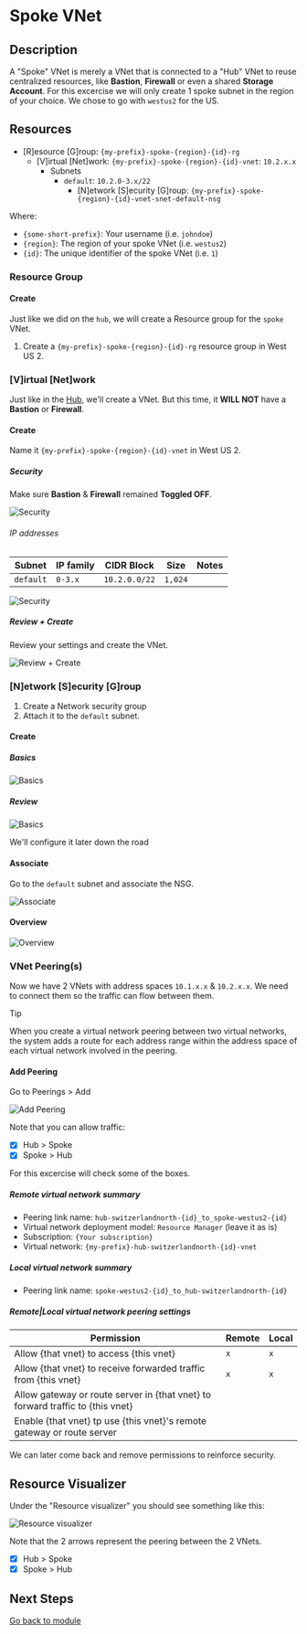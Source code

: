 # Spoke VNet

## Description

A "Spoke" VNet is merely a VNet that is connected to a "Hub" VNet to reuse centralized resources, like **Bastion**, **Firewall** or even a shared **Storage Account**.
For this excercise we will only create 1 spoke subnet in the region of your choice. We chose to go with `westus2` for the US.

## Resources

- [R]esource [G]roup: `{my-prefix}-spoke-{region}-{id}-rg`
  - [V]irtual [Net]work: `{my-prefix}-spoke-{region}-{id}-vnet`: `10.2.x.x`
    - Subnets
      - `default`: `10.2.0-3.x/22`
        - [N]etwork [S]ecurity [G]roup: `{my-prefix}-spoke-{region}-{id}-vnet-snet-default-nsg`

Where:

- `{some-short-prefix}`: Your username (i.e. `johndoe`)
- `{region}`: The region of your spoke VNet (i.e. `westus2`)
- `{id}`: The unique identifier of the spoke VNet (i.e. `1`)

### Resource Group

#### Create

Just like we did on the `hub`, we will create a Resource group for the `spoke` VNet.

1. Create a `{my-prefix}-spoke-{region}-{id}-rg` resource group in West US 2.

### [V]irtual [Net]work

Just like in the [Hub](./hub.md), we'll create a VNet. But this time, it **WILL NOT** have a **Bastion** or **Firewall**.

#### Create

Name it `{my-prefix}-spoke-{region}-{id}-vnet` in West US 2.

##### Security

Make sure **Bastion** & **Firewall** remained **Toggled OFF**.

![Security](../../../assets/img/azure/solution/vnets/spoke/vnet/create/security.png)

###### IP addresses

| Subnet    | IP family | CIDR Block    | Size    | Notes |
| --------- | --------- | ------------- | ------- | ----- |
| `default` | `0-3.x`   | `10.2.0.0/22` | `1,024` |       |

![Security](../../../assets/img/azure/solution/vnets/spoke/vnet/create/ip/after.png)

##### Review + Create

Review your settings and create the VNet.

![Review + Create](../../../assets/img/azure/solution/vnets/spoke/vnet/create/review.png)

### [N]etwork [S]ecurity [G]roup

1. Create a Network security group
1. Attach it to the `default` subnet.

#### Create

##### Basics

![Basics](../../../assets/img/azure/solution/vnets/spoke/vnet/snets/default/nsg/create/basics.png)

##### Review

![Basics](../../../assets/img/azure/solution/vnets/spoke/vnet/snets/default/nsg/create/review.png)

We'll configure it later down the road

#### Associate

Go to the `default` subnet and associate the NSG.

![Associate](../../../assets/img/azure/solution/vnets/spoke/vnet/snets/default/nsg/associate.png)

#### Overview

![Overview](../../../assets/img/azure/solution/vnets/spoke/vnet/snets/default/nsg/overview/01.png)

### VNet Peering(s)

Now we have 2 VNets with address spaces `10.1.x.x` & `10.2.x.x`. We need to connect them so the traffic can flow between them.

> [!TIP]
> When you create a virtual network peering between two virtual networks, the system adds a route for each address range within the address space of each virtual network involved in the peering.

#### Add Peering

Go to Peerings > Add

![Add Peering](../../../assets/img/azure/solution/vnets/spoke/vnet/peering/add.png)

Note that you can allow traffic:

- [x] Hub > Spoke
- [x] Spoke > Hub

For this excercise will check some of the boxes.

##### Remote virtual network summary

- Peering link name: `hub-switzerlandnorth-{id}_to_spoke-westus2-{id}`
- Virtual network deployment model: `Resource Manager` (leave it as is)
- Subscription: `{Your subscription}`
- Virtual network: `{my-prefix}-hub-switzerlandnorth-{id}-vnet`

##### Local virtual network summary

- Peering link name: `spoke-westus2-{id}_to_hub-switzerlandnorth-{id}`

##### Remote|Local virtual network peering settings

| Permission                                                                     | Remote | Local |
| ------------------------------------------------------------------------------ | ------ | ----- |
| Allow {that vnet} to access {this vnet}                                        | `x`    | `x`   |
| Allow {that vnet} to receive forwarded traffic from {this vnet}                | `x`    | `x`   |
| Allow gateway or route server in {that vnet} to forward traffic to {this vnet} |        |       |
| Enable {that vnet} tp use {this vnet}'s remote gateway or route server         |        |       |

We can later come back and remove permissions to reinforce security.

## Resource Visualizer

Under the "Resource visualizer" you should see something like this:

![Resource visualizer](../../../assets/img/azure/solution/vnets/spoke/vnet/resources/01.png)

Note that the 2 arrows represent the peering between the 2 VNets.

- [x] Hub > Spoke
- [x] Spoke > Hub

## Next Steps

[Go back to module](./README.md)
